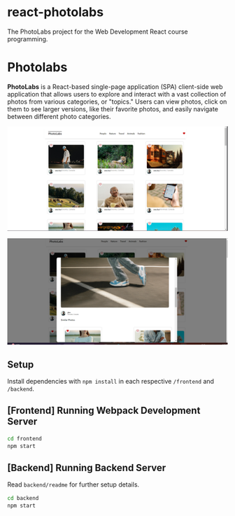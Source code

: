 # react-photolabs
The PhotoLabs project for the Web Development React course programming.

# Photolabs
**PhotoLabs** is a React-based single-page application (SPA) client-side web application that allows users to explore and interact with a vast collection of photos from various categories, or "topics." Users can view photos, click on them to see larger versions, like their favorite photos, and easily navigate between different photo categories.

!["Screenshot of Home Page"](https://github.com/Yordanosbeger/photolabs-starter/blob/main/frontend/docs/photolab-homepage.png)

!["Screenshot of Photo details modal"](https://github.com/Yordanosbeger/photolabs-starter/blob/main/frontend/docs/photolab-like.png)


## Setup

Install dependencies with `npm install` in each respective `/frontend` and `/backend`.

## [Frontend] Running Webpack Development Server

```sh
cd frontend
npm start
```

## [Backend] Running Backend Server

Read `backend/readme` for further setup details.

```sh
cd backend
npm start
```